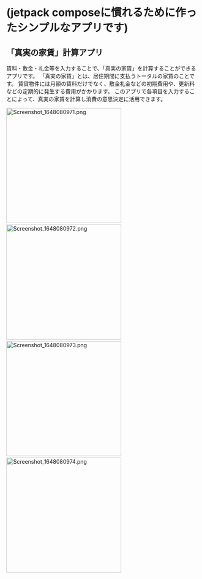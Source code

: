 
# (jetpack composeに慣れるために作ったシンプルなアプリです)

## 「真実の家賃」計算アプリ
賃料・敷金・礼金等を入力することで、「真実の家賃」を計算することができるアプリです。
「真実の家賃」とは、居住期間に支払うトータルの家賃のことです。
賃貸物件には月額の賃料だけでなく、敷金礼金などの初期費用や、更新料などの定期的に発生する費用がかかります。
このアプリで各項目を入力することによって、真実の家賃を計算し消費の意思決定に活用できます。


<img width="300" alt="Screenshot_1648080971.png" src="https://user-images.githubusercontent.com/66051746/163666709-0084bdca-ae2b-449a-9593-611ba069a821.png">  　<img width="300" alt="Screenshot_1648080972.png" src="https://user-images.githubusercontent.com/66051746/163666714-413dc016-2bd3-4ce3-a11d-37947cd0d2f9.png">　  <img width="300" alt="Screenshot_1648080973.png" src="https://user-images.githubusercontent.com/66051746/163666715-6d095844-38a9-4edc-9ba4-6c48b9129b4c.png">　  <img width="300" alt="Screenshot_1648080974.png" src="https://user-images.githubusercontent.com/66051746/163666718-f0165513-14d6-46d0-9d98-96314f947ad4.png">
